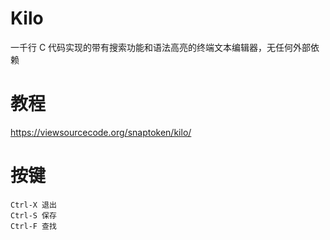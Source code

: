 # Kilo

一千行 C 代码实现的带有搜索功能和语法高亮的终端文本编辑器，无任何外部依赖

# 教程

https://viewsourcecode.org/snaptoken/kilo/

# 按键

```
Ctrl-X 退出
Ctrl-S 保存
Ctrl-F 查找
```